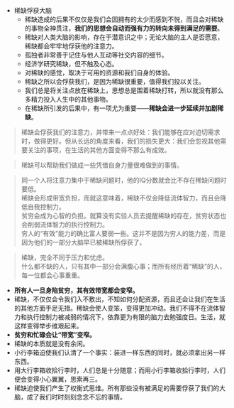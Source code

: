 
- 稀缺俘获大脑
	- 稀缺造成的后果不仅仅是我们会因拥有的太少而感到不悦，而且会对稀缺的事物全神贯注，**我们的思想会自动而强有力的转向未得到满足的需要**。
	- 稀缺对人类大脑的影响，存在于潜意识之中；无论大脑的主人是否愿意，稀缺都会牢牢地俘获他的注意力。
	- 孤独者非常善于记住与他人互动等社交内容的细节。
	- 经济学研究稀缺，但不触及心态。
	- 对稀缺的感觉，取决于可用的资源和我们自身的体验。
	- 稀缺之所以会俘获我们，是因为稀缺很重要，值得我们投以关注。
	- 我们总是将关注点放在稀缺上，思想总是围着稀缺打转，所以就没有那么多精力投入人生中的其他事物。
	- 在稀缺所引发的后果中，有一项尤为重要——**稀缺会进一步延续并加剧稀缺**。

> 稀缺会俘获我们的注意力，并带来一点点好处：我们能够在应对迫切需求时，做得更好。但从长远的角度来看，我们的损失更大：我们会忽视其他需要关注的事项，在生活的其他方面变得不那么有成效。

> 稀缺可以帮助我们做成一些凭借自身力量很难做到的事情。

> 同一个人将注意力集中于稀缺问题时，他的IQ分数就会比不存在稀缺问题时要低。  
> 稀缺会形成带宽负担，而就这意味着，稀缺不仅会降低流体智力，而且会降低自我控制力。  
> 贫穷会成为心智的负担。就算没有实验人员去提醒稀缺的存在，贫穷状态也会削弱流体智力的执行控制力。  
> 穷人的“有效”能力的确比富人要弱一些。这并不是因为穷人的能力差，而是因为他们的一部分大脑早已被稀缺所俘获了。

> 稀缺，完全不同于压力和忧虑。  
> 什么都不缺的人，只有其中一部分会满腹心事；而所有经历着“稀缺”的人，每一位都会心事重重。

- **所有人一旦身陷贫穷，其有效带宽都会变窄。**
- 稀缺，不仅仅会令我们入不敷出，不知如何分配资源，而且还会让我们在生活的其他方面手足无措。稀缺会使人变笨，变得更加冲动。我们不得不在流体智力和执行控制力被减弱的情况下，依靠更为有限的脑力去勉强度日。生活，就这样变得举步维艰起来。
- **贫穷和忙碌会让“带宽”变窄。**
- 稀缺的本质就是没有余闲。
- 小行李箱迫使我们认清了一个事实：装进一样东西的同时，就必须拿出另一样东西。
- 用大行李箱收拾行李时，人们总是十分随意；而用小行李箱收拾行李时，人们便会变得小心翼翼，思索再三。
- 稀缺迫使我们产生了权衡式思维。所有那些没有被满足的需要俘获了我们的大脑，成了我们时时刻刻念念不忘的事情。

